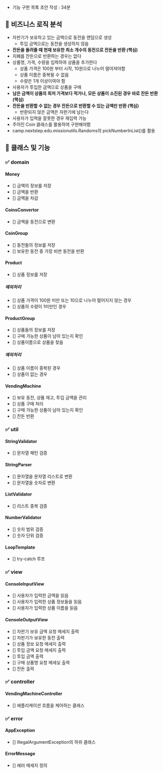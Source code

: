 - 기능 구현 목록 초안 작성 : 34분

## 🎯 비즈니스 로직 분석
- 자판기가 보유하고 있는 금액으로 동전을 랜덤으로 생성
    - 투입 금액으로는 동전을 생성하지 않음
- **잔돈을 돌려줄 때 현재 보유한 최소 개수의 동전으로 잔돈을 반환 (핵심)**
- 지폐를 잔돈으로 반환하는 경우는 없다
- 상품명, 가격, 수량을 입력하여 상품을 추가한다
    - 상품 가격은 100원 부터 시작, 10원으로 나누어 떨어져야함
    - 상품 이름은 중복될 수 없음
    - 수량은 1개 이상이여야 함
- 사용자가 투입한 금액으로 상품을 구매
- **남은 금액이 상품의 최저 가격보다 적거나, 모든 상품이 소진된 경우 바로 잔돈 반환 (핵심)**
- **잔돈을 반환할 수 없는 경우 잔돈으로 반환할 수 있는 금액만 반환 (핵심)**
    - 반환되지 않은 금액은 자판기에 남는다
- 사용자가 입력을 잘못한 경우 재입력 가능
- 주어진 Coin 클래스를 활용하여 구현해야함
- camp.nextstep.edu.missionutils.Randoms의 pickNumberInList()를 활용


## 🎯 클래스 및 기능

### ✅ domain

#### Money
- [] 금액의 정보를 저장
- [] 금액을 반환
- [] 금액을 차감

#### CoinsConvertor
- [] 금액을 동전으로 변환

#### CoinGroup
- [] 동전들의 정보를 저장
- [] 보유한 동전 중 가장 비싼 동전을 반환

#### Product
- [] 상품 정보를 저장

##### 예외처리
- [] 상품 가격이 100원 미만 또는 10으로 나누어 떨어지지 않는 경우
- [] 상품의 수량이 1미만인 경우

#### ProductGroup
- [] 상품들의 정보를 저장
- [] 구매 가능한 상품이 남아 있는지 확인
- [] 상품이름으로 상품을 찾음

##### 예외처리
- [] 상품 이름이 중복된 경우
- [] 상품이 없는 경우

#### VendingMachine
- [] 보유 동전, 상품 재고, 투입 금액을 관리
- [] 상품 구매 처리
- [] 구매 가능한 상품이 남아 있는지 확인
- [] 잔돈 반환

### ✅ util
#### StringValidator
- [] 문자열 패턴 검증

#### StringParser
- [] 문자열을 문자열 리스트로 변환
- [] 문자열을 숫자로 변환

#### ListValidator
- [] 리스트 중복 검증

#### NumberValidator
- [] 숫자 범위 검증
- [] 숫자 단위 검증

#### LoopTemplate
- [] try-catch 루프

### ✅ view

#### ConsoleInputView
- [] 사용자가 입력한 금액을 읽음
- [] 사용자가 입력한 상품 정보들을 읽음
- [] 사용자가 입력한 상품 이름을 읽음

#### ConsoleOutputView
- [] 자판기 보유 금액 요청 메세지 출력
- [] 자판기가 보유한 동전 출력
- [] 상품 정보 요청 메세지 출력
- [] 투입 금액 요청 메세지 출력
- [] 투입 금액 출력
- [] 구매 상품명 요청 메세싲 출력
- [] 잔돈 출력

### ✅ controller

#### VendingMachineController
- [] 애플리케이션 흐름을 제어하는 클래스

### ✅ error

#### AppException
- [] IllegalArgumentException의 하위 클래스

#### ErrorMessage
- [] 에러 메세지 정의
